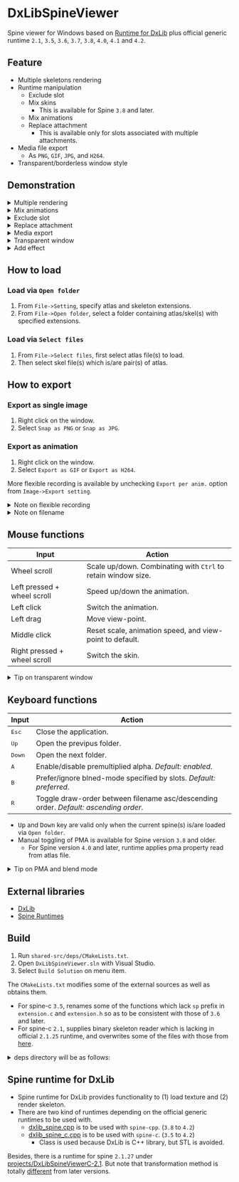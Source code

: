 # DxLibSpineViewer

Spine viewer for Windows based on [Runtime for DxLib](#spine-runtime-for-dxlib) plus official generic runtime `2.1`, `3.5`, `3.6`, `3.7`, `3.8`, `4.0`, `4.1` and `4.2`.

## Feature
- Multiple skeletons rendering
- Runtime manipulation
  - Exclude slot
  - Mix skins
    - This is available for Spine `3.8` and later.
  - Mix animations
  - Replace attachment
    - This is available only for slots associated with multiple attachments.
- Media file export
  - As `PNG`, `GIF`, `JPG`, and `H264`.
- Transparent/borderless window style

## Demonstration

<details><summary>Multiple rendering</summary>
 
https://github.com/user-attachments/assets/c1b44202-94f8-4a8b-befa-5ee2b4abbf70

</details>

<details><summary>Mix animations</summary>

https://github.com/user-attachments/assets/4a3abb0e-63d7-4402-b929-4f9c2671c94d
 
</details>

<details><summary>Exclude slot</summary>

https://github.com/user-attachments/assets/f3db7d40-4912-416c-8a39-03b38923d63f

</details>

<details><summary>Replace attachment</summary>
 
https://github.com/user-attachments/assets/36c40c5c-8314-410c-9905-77255fa96a17

</details>

<details><summary>Media export</summary>

https://github.com/user-attachments/assets/4498830d-8fc4-4333-a3d9-2a506777ec7d

</details>
<details><summary>Transparent window</summary>

https://github.com/user-attachments/assets/b73a0010-d21b-4386-9d1b-084ee2dd29c0

</details>

<details><summary>Add effect</summary>

https://github.com/user-attachments/assets/d6682127-e01f-444d-838d-78b3bddac121

</details>

## How to load

### Load via `Open folder` 
1. From `File->Setting`, specify atlas and skeleton extensions.
2. From `File->Open folder`, select a folder containing atlas/skel(s) with specified extensions.

### Load via `Select files`
1. From `File->Select files`, first select atlas file(s) to load. 
2. Then select skel file(s) which is/are pair(s) of atlas.

## How to export

### Export as single image

1. Right click on the window.
2. Select `Snap as PNG` or `Snap as JPG`.

### Export as animation

1. Right click on the window.
2. Select `Export as GIF` or `Export as H264`.

More flexible recording is available by unchecking `Export per anim.` option from `Image->Export setting`.

<details><summary>Note on flexible recording</summary>

| State | Behaviour |
| ---- | ---- |
| `Export per anim.` checked | Restarts the animation once recording has started, and ends recording as soon as animation has ended. |
| `Export per anim.` unchecked | Recording start and end timing can be choosen by user hand. |

#### Export as multiple images

1. Right click on the window.
2. Select `Start image recording`.
3. Right click again and select `Save as GIF` or `Save as PNGs`.

#### Export as video

1. Right click on the window.
2. Select `Start video recording`.
3. Right click again and select `End recording`.

</details>

<details><summary>Note on filename</summary>

- The files are saved in the subdirectory of the execution file.
  -  The folder is named after folder-name when loaded via `Open folder`, and the first atlas filename when via `Select files`.
- `PNG` and `JPG` file will be named like `home_4.475018.png` where `home` is animation name, and `4.475018` is animation frame when saved.
- `GIF` file will be named like `wait.gif` where `wait` is animation name.
- `H264` file will be named like `fp.mp4` where `fp` is animation name.

</details>

## Mouse functions

| Input | Action |
| ---- | ---- |
| Wheel scroll | Scale up/down. Combinating with `Ctrl` to retain window size. |
| Left pressed + wheel scroll | Speed up/down the animation. |
| Left click | Switch the animation. |
| Left drag | Move view-point. |
| Middle click | Reset scale, animation speed, and view-point to default. |
| Right pressed + wheel scroll | Switch the skin. |

<details><summary>Tip on transparent window</summary>

1. Check menu item `Window->Through-seen` to make window transparent.
2. `Right pressed + middle click` to make window borderless.
3. `Right pressed + left click` to move borderless window.

</details>

## Keyboard functions

| Input | Action |
| --- | --- |
| <kbd>Esc</kbd> | Close the application. |
| <kbd>Up</kbd> | Open the previpus folder. |
| <kbd>Down</kbd> | Open the next folder. |
| <kbd>A</kbd> | Enable/disable premultiplied alpha. _Default: enabled_. | 
| <kbd>B</kbd> | Prefer/ignore blned-mode specified by slots. _Default: preferred_. | 
| <kbd>R</kbd> | Toggle draw-order between filename asc/descending order. _Default: ascending order_. | 

- <kbd>Up</kbd> and <kbd>Down</kbd> key are valid only when the current spine(s) is/are loaded via `Open folder`.
- Manual toggling of PMA is available for Spine version `3.8` and older.
  - For Spine version `4.0` and later, runtime applies pma property read from atlas file.

</details>
<details><summary>Tip on PMA and blend mode</summary>
  
- Disable `PMA` with <kbd>A</kbd> if it is too bright, and enable if darkish.
- Force `normal` blend mode with <kbd>B</kbd> if `multiply` is not well represented.
  
</details>
 
## External libraries

- [DxLib](https://dxlib.xsrv.jp/)
- [Spine Runtimes](https://github.com/EsotericSoftware/spine-runtimes)

## Build
1. Run `shared-src/deps/CMakeLists.txt`.
2. Open `DxLibSpineViewer.sln` with Visual Studio.
3. Select `Build Solution` on menu item.

The `CMakeLists.txt` modifies some of the external sources as well as obtains them.
- For spine-c `3.5`, renames some of the functions which lack `sp` prefix in `extension.c` and `extension.h` so as to be consistent with those of `3.6` and later.
- For spine-c `2.1`, supplies binary skeleton reader which is lacking in official `2.1.25` runtime, and overwrites some of the files with those from [here](https://github.com/BithreenGirlen/spine-c-2.1.27).

<details><summary>deps directory will be as follows:</summary>

<pre>
...
├ DxLibSpineC
│  └ ...
├ DxLibSpineCpp
│  └ ...
├ projects
│  └ ...
├ shared-src
│  ├ deps
│  │  ├ dxlib // static libraries and headers of DxLib for VC
│  │  │  └ ...
│  │  ├ spine-c-x.x // Spine C generic runtime for version x.x
│  │  │  ├ include
│  │  │  │  └ ...
│  │  │  └ src
│  │  │     └ ...
│  │  ├ ...
│  │  ├ spine-cpp-x.x // Spine C++ generic runtime for version x.x
│  │  │  ├ include
│  │  │  │  └ ...
│  │  │  └ src
│  │  │     └ ...
│  │  └ ...
│  └ ...
├ DxLibSpineViewer.sln
└ ...
</pre>

 </details>

## Spine runtime for DxLib

- Spine runtime for DxLib provides functionality to (1) load texture and (2) render skeleton.
- There are two kind of runtimes depending on the official generic runtimes to be used with.
  - [dxlib_spine.cpp](/DxLibSpineCpp/dxlib_spine.cpp) is to be used with `spine-cpp`. (`3.8` to `4.2`)
  - [dxlib_spine_c.cpp](/DxLibSpineC/dxlib_spine_c.cpp) is to be used with `spine-c`. (`3.5` to `4.2`)
    - Class is used because DxLib is C++ library, but STL is avoided.

Besides, there is a runtime for spine `2.1.27` under [projects/DxLibSpineViewerC-2.1](/projects/DxLibSpineViewerC-2.1). But note that transformation method is totally [different](https://en.esotericsoftware.com/forum/d/3462-spines-non-skewing-transforms) from later versions.
